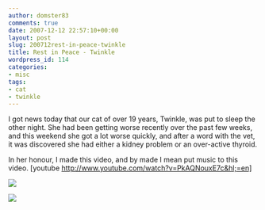 ```yaml
---
author: domster83
comments: true
date: 2007-12-12 22:57:10+00:00
layout: post
slug: 200712rest-in-peace-twinkle
title: Rest in Peace - Twinkle
wordpress_id: 114
categories:
- misc
tags:
- cat
- twinkle
---
```


I got news today that our cat of over 19 years, Twinkle, was put to sleep the other night.
She had been getting worse recently over the past few weeks, and this weekend she got a lot worse quickly, and after a word with the vet, it was discovered she had either a kidney problem or an over-active thyroid.




In her honour, I made this video, and by made I mean put music to this video.
[youtube http://www.youtube.com/watch?v=PkAQNouxE7c&hl;=en]




![](http://farm3.static.flickr.com/2175/2105908457_fe9f5e9114_m.jpg)




![](http://farm3.static.flickr.com/2250/2106688098_a94e0f088f_m.jpg)

